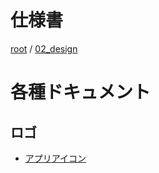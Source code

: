 # 仕様書

[root](./../../README.md) 
/ [02_design](./README.md)

# 各種ドキュメント

## ロゴ

* [アプリアイコン](https://www.canva.com/design/DAEMW46zdVc/ATqNy3JmIhv0Vexwtuq3JQ/view?utm_content=DAEMW46zdVc&utm_campaign=designshare&utm_medium=link&utm_source=publishsharelink)
